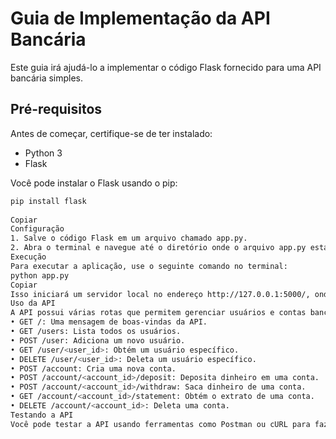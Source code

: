 # Guia de Implementação da API Bancária

Este guia irá ajudá-lo a implementar o código Flask fornecido para uma API bancária simples.

## Pré-requisitos

Antes de começar, certifique-se de ter instalado:
- Python 3
- Flask

Você pode instalar o Flask usando o pip:

```bash
pip install flask
 
Copiar
Configuração
1. Salve o código Flask em um arquivo chamado app.py.
2. Abra o terminal e navegue até o diretório onde o arquivo app.py está localizado.
Execução
Para executar a aplicação, use o seguinte comando no terminal:
python app.py
Copiar
Isso iniciará um servidor local no endereço http://127.0.0.1:5000/, onde você poderá acessar a API.
Uso da API
A API possui várias rotas que permitem gerenciar usuários e contas bancárias:
• GET /: Uma mensagem de boas-vindas da API.
• GET /users: Lista todos os usuários.
• POST /user: Adiciona um novo usuário.
• GET /user/<user_id>: Obtém um usuário específico.
• DELETE /user/<user_id>: Deleta um usuário específico.
• POST /account: Cria uma nova conta.
• POST /account/<account_id>/deposit: Deposita dinheiro em uma conta.
• POST /account/<account_id>/withdraw: Saca dinheiro de uma conta.
• GET /account/<account_id>/statement: Obtém o extrato de uma conta.
• DELETE /account/<account_id>: Deleta uma conta.
Testando a API
Você pode testar a API usando ferramentas como Postman ou cURL para fazer requisições HTTP para as rotas definidas.